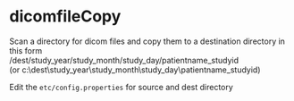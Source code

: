 dicomfileCopy
=============

Scan a directory for dicom files and copy them to a destination directory in this form<br />
/dest/study_year/study_month/study_day/patientname_studyid <br />
(or c:\dest\study_year\study_month\study_day\patientname_studyid)

Edit the ```etc/config.properties``` for source and dest directory
